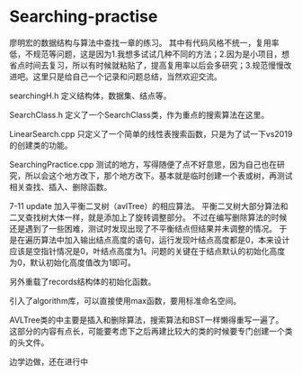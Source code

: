 # Searching-practise
廖明宏的数据结构与算法中查找一章的练习。
其中有代码风格不统一，复用率低，不规范等问题，这是因为1.我想多试试几种不同的方法；2.因为是小项目，想省点时间去复习，所以有时候就粘贴了，提高复用率以后会多研究；3.规范慢慢改进吧。这里只是给自己一个记录和问题总结，当然欢迎交流。

searchingH.h
  定义结构体，数据集、结点等。

SearchClass.h
  定义了一个SearchClass类，作为重点的搜索算法在这里。

LinearSearch.cpp
  只定义了一个简单的线性表搜索函数，只是为了试一下vs2019的创建类的功能。

SearchingPractice.cpp
  测试的地方，写得随便了点不好意思，因为自己也在研究，所以会这个地方改下，那个地方改下。基本就是临时创建一个表或树，再测试相关查找、插入、删除函数。
  
 7-11 update
 加入平衡二叉树（avlTree）的相应算法。
 平衡二叉树大部分算法和二叉查找树大体一样，就是添加上了旋转调整部分。
 不过在编写删除算法的时候还是遇到了一些困难，测试时发现出现了不平衡结点但结果并未调整的情况。
 于是在遍历算法中加入输出结点高度的语句，运行发现叶结点高度都是0，本来设计应该是空指针情况是0，叶结点高度为1。问题的关键在于结点默认的初始化高度为0，默认初始化高度值改为1即可。
 
 另外重载了records结构体的初始化函数。
 
 引入了algorithm库，可以直接使用max函数，要用标准命名空间。
 
AVLTree类的中主要是插入和删除算法，搜索算法和BST一样懒得重写一遍了。
这部分的内容有点长，可能要考虑下之后再建比较大的类的时候要专门创建一个类的头文件。

边学边做，还在进行中

